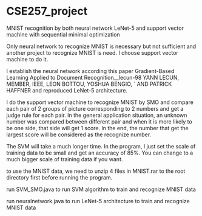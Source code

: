 # CSE257_project
MNIST recognition by both neural network LeNet-5 and support vector machine with sequential minimal optimization

Only neural network to recognize MNIST is necessary but not sufficient and another project to recognize MNIST is need.
I choose support vector machine to do it.

I establish the neural network according this paper Gradient-Based Learning Applied to Document Recognition__lecun-98 YANN LECUN, MEMBER, IEEE, LEON BOTTOU, YOSHUA BENGIO, ´ AND PATRICK HAFFNER and reproduced LeNet-5 architecture.

I do the support vector machine to recognize MNIST by SMO and compare each pair of 2 groups of picture corresponding to 2 numbers and get a judge rule for each pair. In the general application situation, an unknown number was compared between different pair and when it is more likely to be one side, that side will get 1 score. In the end, the number that get the largest score will be considered as the recognize number.

The SVM will take a much longer time. In the program, I just set the scale of training data to be small and get an accuracy of 85%. You can change to a much bigger scale of training data if you want.

to use the MNIST data, we need to unzip 4 files in MNIST.rar to the root directory first before running the program.

run SVM_SMO.java to run SVM algorithm to train and recognize MNIST data

run neuralnetwork.java to run LeNet-5 architecture to train and recognize MNIST data
